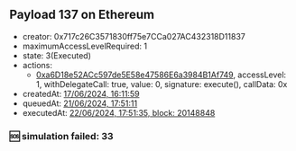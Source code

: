 ## Payload 137 on Ethereum

- creator: 0x717c26C3571830ff75e7CCa027AC432318D11837
- maximumAccessLevelRequired: 1
- state: 3(Executed)
- actions:
  - [0xa6D18e52ACc597de5E58e47586E6a3984B1Af749](https://etherscan.io/tx/0xa6D18e52ACc597de5E58e47586E6a3984B1Af749), accessLevel: 1, withDelegateCall: true, value: 0, signature: execute(), callData: 0x
- createdAt: [17/06/2024, 16:11:59](https://etherscan.io/tx/0x4f03b4e8bc523f9560a15b257b55293fb73584d062a950bc55dd94a64f3c3aac)
- queuedAt: [21/06/2024, 17:51:11](https://etherscan.io/tx/0x2bc2592c6104b0d839f7385a4af74f93e6231fe461c8b32c38e7837b58583e21)
- executedAt: [22/06/2024, 17:51:35, block: 20148848](https://etherscan.io/tx/0x7fae224458dbab0d61560c556fdc166ac0e7f32c43b338706e892ae35e89eefb)

### :sos: simulation failed: 33
